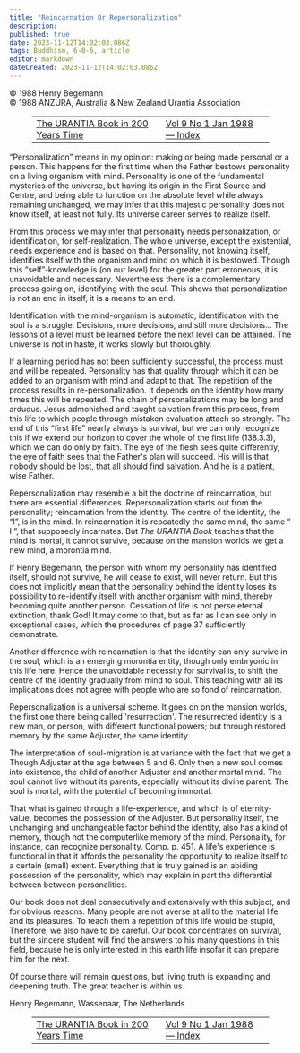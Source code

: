 ```yaml
---
title: "Reincarnation Or Repersonalization"
description: 
published: true
date: 2023-11-12T14:02:03.086Z
tags: Buddhism, 6-0-6, article
editor: markdown
dateCreated: 2023-11-12T14:02:03.086Z
---
```


<p class="v-card v-sheet theme--light gray lighten-3 px-2 py-1">© 1988 Henry Begemann<br>© 1988 ANZURA, Australia & New Zealand Urantia Association</p>
<figure class="table chapter-navigator">
  <table>
    <tbody>
      <tr>
        <td>
        <a href="/en/article/Kathleen_Swadling/The_Urantia_Book_In_200_Years_Time">
          <span class="mdi mdi-arrow-left-drop-circle"></span><span class="pl-2">The URANTIA Book in 200 Years Time</span>
        </a>
        </td>
        <td>
        <a href="/en/index/articles_606#vol-9-no-1-jan-1988">
          <span class="mdi mdi-book-open-variant"></span><span class="pl-2">Vol 9 No 1 Jan 1988 — Index</span>
        </a>
        </td>
        <td>
        </td>
      </tr>
    </tbody>
  </table>
</figure>


“Personalization” means in my opinion: making or being made personal or a person. This happens for the first time when the Father bestows personality on a living organism with mind. Personality is one of the fundamental mysteries of the universe, but having its origin in the First Source and Centre, and being able to function on the absolute level while always remaining unchanged, we may infer that this majestic personality does not know itself, at least not fully. Its universe career serves to realize itself.

From this process we may infer that personality needs personalization, or identification, for self-realization. The whole universe, except the existential, needs experience and is based on that. Personality, not knowing itself, identifies itself with the organism and mind on which it is bestowed. Though this “self”-knowledge is (on our level) for the greater part erroneous, it is unavoidable and necessary. Nevertheless there is a complementary process going on, identifying with the soul. This shows that personalization is not an end in itself, it is a means to an end.

Identification with the mind-organism is automatic, identification with the soul is a struggle. Decisions, more decisions, and still more decisions... The lessons of a level must be learned before the next level can be attained. The universe is not in haste, it works slowly but thoroughly.

If a learning period has not been sufficiently successful, the process must and will be repeated. Personality has that quality through which it can be added to an organism with mind and adapt to that. The repetition of the process results in re-personalization. It depends on the identity how many times this will be repeated. The chain of personalizations may be long and arduous. Jesus admonished and taught salvation from this process, from this life to which people through mistaken evaluation attach so strongly. The end of this “first life” nearly always is survival, but we can only recognize this if we extend our horizon to cover the whole of the first life (138.3.3), which we can do only by faith. The eye of the flesh sees quite differently, the eye of faith sees that the Father's plan will succeed. His will is that nobody should be lost, that all should find salvation. And he is a patient, wise Father.

Repersonalization may resemble a bit the doctrine of reincarnation, but there are essential differences. Repersonalization starts out from the personality; reincarnation from the identity. The centre of the identity, the “I”, is in the mind. In reincarnation it is repeatedly the same mind, the same “ I ”, that supposedly incarnates. But _The URANTIA Book_ teaches that the mind is mortal, it cannot survive, because on the mansion worlds we get a new mind, a morontia mind.

If Henry Begemann, the person with whom my personality has identified itself, should not survive, he will cease to exist, will never return. But this does not implicitly mean that the personality behind the identity loses its possibility to re-identify itself with another organism with mind, thereby becoming quite another person. Cessation of life is not perse eternal extinction, thank God! It may come to that, but as far as I can see only in exceptional cases, which the procedures of page 37 sufficiently demonstrate.

Another difference with reincarnation is that the identity can only survive in the soul, which is an emerging morontia entity, though only embryonic in this life here. Hence the unavoidable necessity for survival is, to shift the centre of the identity gradually from mind to soul. This teaching with all its implications does not agree with people who are so fond of reincarnation.

Repersonalization is a universal scheme. It goes on on the mansion worlds, the first one there being called 'resurrection'. The resurrected identity is a new man, or person, with different functional powers; but through restored memory by the same Adjuster, the same identity.

The interpretation of soul-migration is at variance with the fact that we get a Though Adjuster at the age between 5 and 6. Only then a new soul comes into existence, the child of another Adjuster and another mortal mind. The soul cannot live without its parents, especially without its divine parent. The soul is mortal, with the potential of becoming immortal.

That what is gained through a life-experience, and which is of eternity-value, becomes the possession of the Adjuster. But personality itself, the unchanging and unchangeable factor behind the identity, also has a kind of memory, though not the computerlike memory of the mind. Personality, for instance, can recognize personality. Comp. p. 451. A life's experience is functional in that it affords the personality the opportunity to realize itself to a certain (small) extent. Everything that is truly gained is an abiding possession of the personality, which may explain in part the differential between between personalities.

Our book does not deal consecutively and extensively with this subject, and for obvious reasons. Many people are not averse at all to the material life and its pleasures. To teach them a repetition of this life would be stupid, Therefore, we also have to be careful. Our book concentrates on survival, but the sincere student will find the answers to his many questions in this field, because he is only interested in this earth life insofar it can prepare him for the next.

Of course there will remain questions, but living truth is expanding and deepening truth. The great teacher is within us.

Henry Begemann, Wassenaar, The Netherlands

<figure class="table chapter-navigator">
  <table>
    <tbody>
      <tr>
        <td>
        <a href="/en/article/Kathleen_Swadling/The_Urantia_Book_In_200_Years_Time">
          <span class="mdi mdi-arrow-left-drop-circle"></span><span class="pl-2">The URANTIA Book in 200 Years Time</span>
        </a>
        </td>
        <td>
        <a href="/en/index/articles_606#vol-9-no-1-jan-1988">
          <span class="mdi mdi-book-open-variant"></span><span class="pl-2">Vol 9 No 1 Jan 1988 — Index</span>
        </a>
        </td>
        <td>
        </td>
      </tr>
    </tbody>
  </table>
</figure>
